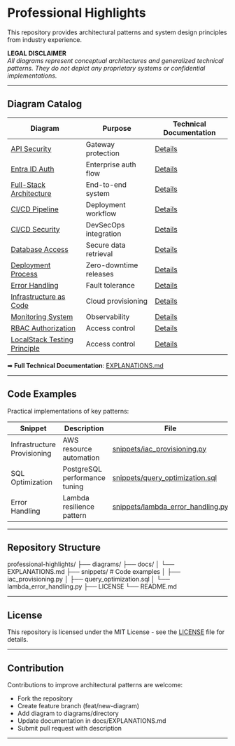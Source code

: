 # Professional Highlights  
This repository provides architectural patterns and system design principles from industry experience.

**LEGAL DISCLAIMER**  
*All diagrams represent conceptual architectures and generalized technical patterns. They do not depict any proprietary systems or confidential implementations.*

---

## Diagram Catalog  
| Diagram | Purpose | Technical Documentation |  
|---------|---------|-------------------------|  
| [API Security](diagrams/api-security.mmd) | Gateway protection | [Details](docs/EXPLANATIONS.md#1-api-security-layers) |  
| [Entra ID Auth](diagrams/authentication-flow.mmd) | Enterprise auth flow | [Details](docs/EXPLANATIONS.md#2-entra-id-authentication-flow) |  
| [Full-Stack Architecture](diagrams/fullstack-architecture.mmd) | End-to-end system | [Details](docs/EXPLANATIONS.md#3-full-stack-architecture) |  
| [CI/CD Pipeline](diagrams/ci-cd-orchestration.mmd) | Deployment workflow | [Details](docs/EXPLANATIONS.md#4-cicd-pipeline) |  
| [CI/CD Security](diagrams/ci-cd-security.mmd) | DevSecOps integration | [Details](docs/EXPLANATIONS.md#5-cicd-security) |  
| [Database Access](diagrams/database-access.mmd) | Secure data retrieval | [Details](docs/EXPLANATIONS.md#6-database-access) |  
| [Deployment Process](diagrams/deployment-process.mmd) | Zero-downtime releases | [Details](docs/EXPLANATIONS.md#7-zero-downtime-deployment) |  
| [Error Handling](diagrams/error-handling.mmd) | Fault tolerance | [Details](docs/EXPLANATIONS.md#8-error-handling) |  
| [Infrastructure as Code](diagrams/infrastructure-as-code.mmd) | Cloud provisioning | [Details](docs/EXPLANATIONS.md#9-infrastructure-as-code) |  
| [Monitoring System](diagrams/monitoring-system.mmd) | Observability | [Details](docs/EXPLANATIONS.md#10-monitoring-system) |  
| [RBAC Authorization](diagrams/security-pattern.mmd) | Access control | [Details](docs/EXPLANATIONS.md#11-rbac-authorization) |
| [LocalStack Testing Principle](diagrams/localstack-testing-principle.mmd) | Access control | [Details](docs/EXPLANATIONS.md#12-localstack-testing-principle) |  

➡ **Full Technical Documentation**: [EXPLANATIONS.md](docs/EXPLANATIONS.md)  

---

## Code Examples  
Practical implementations of key patterns:  

| Snippet | Description | File |  
|---------|-------------|------|  
| Infrastructure Provisioning | AWS resource automation | [snippets/iac_provisioning.py](snippets/iac_provisioning.py) |  
| SQL Optimization | PostgreSQL performance tuning | [snippets/query_optimization.sql](snippets/query_optimization.sql) |  
| Error Handling | Lambda resilience pattern | [snippets/lambda_error_handling.py](snippets/lambda_error_handling.py) |  

---

## Repository Structure  
professional-highlights/
├── diagrams/ 
├── docs/
│ └── EXPLANATIONS.md
├── snippets/ # Code examples
│ ├── iac_provisioning.py
│ ├── query_optimization.sql
│ └── lambda_error_handling.py
├── LICENSE
└── README.md

---
## License  
This repository is licensed under the MIT License - see the [LICENSE](LICENSE.md) file for details.  

---
## Contribution

Contributions to improve architectural patterns are welcome:

- Fork the repository
- Create feature branch (feat/new-diagram)
- Add diagram to diagrams/directory
- Update documentation in docs/EXPLANATIONS.md
- Submit pull request with description

---
